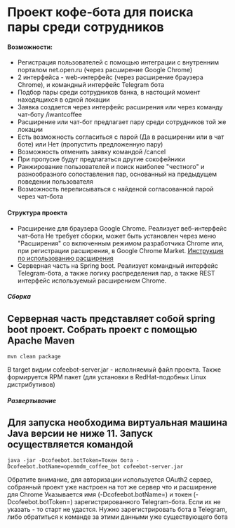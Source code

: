 # Проект кофе-бота для поиска пары среди сотрудников

#### Возможности:
* Регистрация пользователей с помощью интеграции с внутренним порталом net.open.ru (через расширение Google Chrome)
* 2 интерфейса - web-интерфейс (через расширение браузера Chrome), и командный интерфейс Telegram бота
* Подбор пары среди сотрудников банка, в настощий момент находящихся в одной локации
* Заявка создается через интерфейс расширения или через команду чат-боту /iwantcoffee
* Расширение или чат-бот предлагает пару среди сотрудников той же локации
* Есть возможность согласиться с парой (Да в расширении или в чат боте) или Нет (пропустить предложенную пару)
* Возможность отменить заявку командой /cancel
* При пропуске будут предлагаться другие сокофейники
* Ранжирование пользователей и поиск наиболее "честного" и разнообразного сопоставления пар, основанный на предыдущем поведении пользователя
* Возможность переписываться с найденой согласованной парой через чат-бота

#### Структура проекта
* Расширение для браузера Google Chrome. Реализует веб-интерфейс чат-бота
Не требует сборки, может быть установлен через меню "Расширения" со включенным режимом разработчика Chrome или, при регистрации расширения, в Google Chrome Market.
[Инструкция по использованию расширения](инструкция-расширение.docx)
* Серверная часть на Spring boot. Реализует командный интерфейс Telegram-бота, а также логику распределения пар, а также REST интерфейс используемый расширением Chrome.

##### Сборка
Серверная часть представляет собой spring boot проект.
Собрать проект с помощью Apache Maven
------------------
    mvn clean package

В target видим cofeebot-server.jar - исполняемый файл проекта. Также формируется RPM пакет (для установки в RedHat-подобных Linux дистрибутивов)

##### Развертывание
Для запуска необходима виртуальная машина Java версии не ниже 11. Запуск осуществляется командой
------------------
    java -jar -Dcofeebot.botToken=Токен бота -Dcofeebot.botName=openmdm_coffee_bot cofeebot-server.jar
Обратите внимание, для авторизации используется OAuth2 сервер, собранный проект уже настроен на тот же сервер что и расширение для Chrome
Указывается имя (-Dcofeebot.botName=) и токен (-Dcofeebot.botToken=) зарегистрированного Telegram-бота. Если их не указать - то старт не удастся. Нужно зарегистрировать бота в Telegram, либо обратиться к команде за этими данными уже существующего бота
